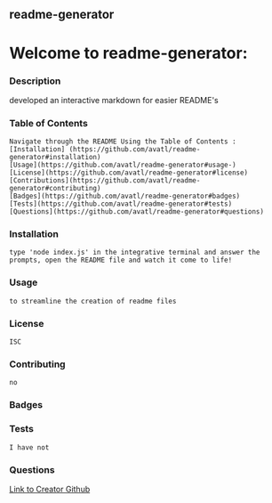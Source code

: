 ## readme-generator
  
  # Welcome to readme-generator:
  
  ### Description
  developed an interactive markdown for easier README's

  ### Table of Contents
    Navigate through the README Using the Table of Contents : 
    [Installation] (https://github.com/avatl/readme-generator#installation)
    [Usage](https://github.com/avatl/readme-generator#usage-)
    [License](https://github.com/avatl/readme-generator#license)
    [Contributions](https://github.com/avatl/readme-generator#contributing)
    [Badges](https://github.com/avatl/readme-generator#badges)
    [Tests](https://github.com/avatl/readme-generator#tests)
    [Questions](https://github.com/avatl/readme-generator#questions)
      
  ### Installation
    type 'node index.js' in the integrative terminal and answer the prompts, open the README file and watch it come to life!
    
  ### Usage <a name="usage"></a>
    to streamline the creation of readme files
    
  ### License
    ISC
   
  ### Contributing
    no
   
  ### Badges
    
  ### Tests
    I have not
    
  ### Questions

  [Link to Creator Github](https://github.com/avatl)
    